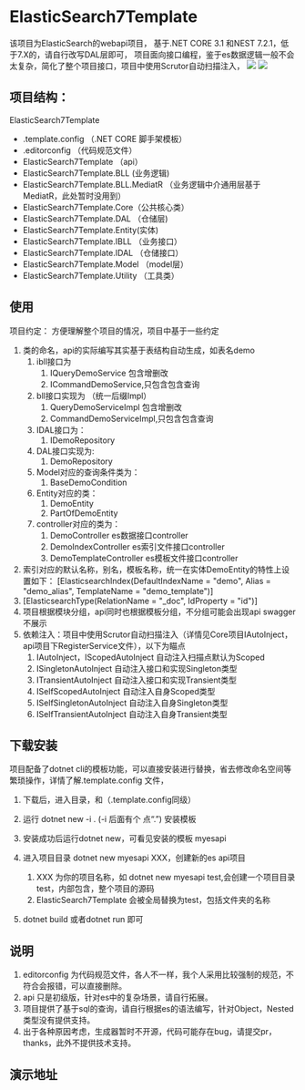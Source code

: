 # ElasticSearch7Template 
 该项目为ElasticSearch的webapi项目， 基于.NET CORE 3.1 和NEST  7.2.1，低于7.X的，请自行改写DAL层即可，
 项目面向接口编程，鉴于es数据逻辑一般不会太复杂，简化了整个项目接口，项目中使用Scrutor自动扫描注入，
   ![](https://i.imgur.com/ROr24mL.jpg)
![](https://i.imgur.com/mrNVWs1.jpg)
  
##  项目结构： ##
ElasticSearch7Template
   

- .template.config  （.NET CORE 脚手架模板）
- .editorconfig （代码规范文件）
- ElasticSearch7Template （api）
- ElasticSearch7Template.BLL (业务逻辑)
- ElasticSearch7Template.BLL.MediatR （业务逻辑中介通用层基于MediatR，此处暂时没用到）
- ElasticSearch7Template.Core（公共核心类）
- ElasticSearch7Template.DAL （仓储层)
- ElasticSearch7Template.Entity(实体)
- ElasticSearch7Template.IBLL （业务接口）
- ElasticSearch7Template.IDAL （仓储接口）
- ElasticSearch7Template.Model （model层）
- ElasticSearch7Template.Utility （工具类）

## 使用 ##

 项目约定：
 方便理解整个项目的情况，项目中基于一些约定
  
1. 类的命名，api的实际编写其实基于表结构自动生成，如表名demo
	1. ibll接口为 
		1. IQueryDemoService 包含增删改
		2. ICommandDemoService,只包含包含查询
	2. bll接口实现为 （统一后缀Impl）
		1. QueryDemoServiceImpl 包含增删改
		2. CommandDemoServiceImpl,只包含包含查询
	3. IDAL接口为：
		1. IDemoRepository
	4. DAL接口实现为:
		1. DemoRepository
	5. Model对应的查询条件类为：
		1. BaseDemoCondition
	6. Entity对应的类：
		1. DemoEntity
		2. PartOfDemoEntity 
	7. controller对应的类为：
		1. DemoController  es数据接口controller
		2. DemoIndexController es索引文件接口controller
		3. DemoTemplateController es模板文件接口controller
2. 索引对应的默认名称，别名，模板名称，统一在实体DemoEntity的特性上设置如下：
[ElasticsearchIndex(DefaultIndexName = "demo", Alias = "demo_alias", TemplateName = "demo_template")]
2. [ElasticsearchType(RelationName = "_doc", IdProperty = "id")]
3. 项目根据模块分组，api同时也根据模板分组，不分组可能会出现api swagger不展示
4. 依赖注入：项目中使用Scrutor自动扫描注入（详情见Core项目IAutoInject，api项目下RegisterService文件），以下为瞄点
	1. IAutoInject，IScopedAutoInject   自动注入扫描点默认为Scoped 
	3. ISingletonAutoInject 自动注入接口和实现Singleton类型
	4. ITransientAutoInject 自动注入接口和实现Transient类型
	5. ISelfScopedAutoInject 自动注入自身Scoped类型
	6. ISelfSingletonAutoInject 自动注入自身Singleton类型
	7. ISelfTransientAutoInject 自动注入自身Transient类型


## 下载安装 ##
项目配备了dotnet cli的模板功能，可以直接安装进行替换，省去修改命名空间等繁琐操作，详情了解.template.config 文件，
 

1. 下载后，进入目录，和（.template.config同级）


1. 运行 dotnet new -i . (-i 后面有个 点“.”) 安装模板


1. 安装成功后运行dotnet new，可看见安装的模板 myesapi 
2. 进入项目目录 dotnet new myesapi XXX，创建新的es api项目
	1.  XXX 为你的项目名称，如  dotnet new myesapi test,会创建一个项目目录test，内部包含，整个项目的源码
	2. ElasticSearch7Template  会被全局替换为test，包括文件夹的名称
3. dotnet build 或者dotnet run 即可

## 说明 ##

1. editorconfig 为代码规范文件，各人不一样，我个人采用比较强制的规范，不符合会报错，可以直接删除。
2. api 只是初级版，针对es中的复杂场景，请自行拓展。
2. 项目提供了基于sql的查询，请自行根据es的语法编写，针对Object，Nested 类型没有提供支持。
2. 出于各种原因考虑，生成器暂时不开源，代码可能存在bug，请提交pr，thanks，此外不提供技术支持。

## 演示地址 ##




    
 
